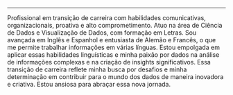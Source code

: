 ___
Profissional em transição de carreira com habilidades comunicativas, organizacionais, proativa e alto comprometimento. Atuo na área de Ciência de Dados e Visualização de Dados, com formação em Letras. Sou avançada em Inglês e Espanhol e entusiasta de Alemão e Francês, o que me permite trabalhar informações em várias línguas. Estou empolgada em aplicar essas habilidades linguísticas e minha paixão por dados na análise de informações complexas e na criação de insights significativos. Essa transição de carreira reflete minha busca por desafios e minha determinação em contribuir para o mundo dos dados de maneira inovadora e criativa. Estou ansiosa para abraçar essa nova jornada.
